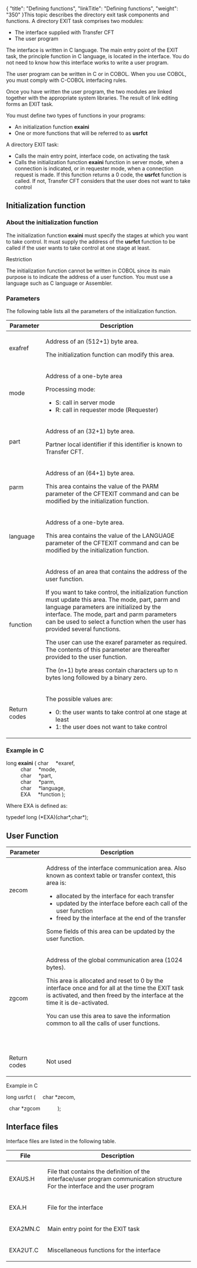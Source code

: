 {
    "title": "Defining  functions",
    "linkTitle": "Defining functions",
    "weight": "350"
}<span id="About_the_Functions"></span>This topic describes the directory exit task components and functions.
A directory EXIT task comprises two modules:

-   The interface supplied
    with <span class="mc-variable axway_variables.Component_Short_Name variable">Transfer CFT</span>
-   The user program

The interface is written in C language. The main entry point of the
EXIT task, the principle function in C language, is located in the interface.
You do not need to know how this interface works to write a user program.

The user program can be written in C or in COBOL. When you use COBOL,
you must comply with C-COBOL interfacing rules.

Once you have written the user program, the two modules are linked together
with the appropriate system libraries. The result of link editing forms
an EXIT task.

You must define two types of functions in your programs:

-   An initialization
    function **exaini**
-   One or more functions
    that will be referred to as **usrfct**

A directory EXIT task:

-   Calls the main
    entry point, interface code, on activating the task
-   Calls the initialization
    function **exaini** function in server mode, when a connection is indicated,
    or in requester mode, when a connection request is made. If this function
    returns a 0 code, the <span style="font-weight: bold;">usrfct</span> function
    is called. If not, <span class="mc-variable axway_variables.Component_Short_Name variable">Transfer CFT</span> considers that the user does not want
    to take control

<span id="Initialization_Function"></span>

## Initialization function

### About the initialization function

The initialization function **exaini** must specify the stages at
which you want to take control. It must supply the address of the **usrfct**
function to be called if the user wants to take control at one stage at
least.

Restriction

The initialization function cannot be written in COBOL since its main
purpose is to indicate the address of a user function. You must use a
language such as C language or Assembler.

### Parameters

The following table lists all the parameters of the
initialization function.

<table>
   <thead>
      <tr>
<th class="HeadE-Column1-Header1">Parameter         </th>
<th class="HeadD-Column1-Header1">Description         </th>
      </tr>
   </thead>
   <tbody>
      <tr>
         <td><p>exafref</p>         </td>
         <td><p>Address
of an (512+1) byte area.</p>
<p>The
initialization function can modify this area.</p>         </td>
      </tr>
      <tr>
         <td><p>mode</p>         </td>
         <td><p>Address
of a one-byte area</p>
<p>Processing mode:</p>
<ul>
<li>S: call
in server mode</li>
<li>R: call
in requester mode (Requester)</li>
</ul>         </td>
      </tr>
      <tr>
         <td><p>part</p>         </td>
         <td><p>Address
of an (32+1) byte area.</p>
<p>Partner local identifier if this identifier is known to
<span class="mc-variable axway_variables.Component_Short_Name variable">Transfer CFT</span>.</p>         </td>
      </tr>
      <tr>
         <td><p>parm</p>         </td>
         <td><p>Address
of an (64+1) byte area.</p>
<p>This
area contains the value of the PARM parameter of the CFTEXIT command and
can be modified by the initialization function.</p>         </td>
      </tr>
      <tr>
         <td><p>language</p>         </td>
         <td><p>Address
of a one-byte area.</p>
<p>This area contains the value of the LANGUAGE
parameter of the CFTEXIT command and can be modified by the initialization
function.</p>         </td>
      </tr>
      <tr>
         <td><p>function</p>         </td>
         <td><p>Address
of an area that contains the address of the user function.</p>
<p>If you want to take
control, the initialization function must update this area. The mode,
part, parm and language parameters are initialized by the interface. The
mode, part and parm parameters can be used to select a function when the
user has provided several functions.</p>
<p>The user can use the exaref parameter as required. The
contents of this parameter are thereafter provided to the user function.</p>
<p>The (n+1) byte areas contain characters up to n bytes long
followed by a binary zero.</p>         </td>
      </tr>
      <tr>
         <td><p>Return
codes</p>         </td>
         <td><p>The possible values are:</p>
<ul>
<li>0: the
user wants to take control at one stage at least</li>
<li>1: the
user does not want to take control</li>
</ul>         </td>
      </tr>
   </tbody>
</table>

### Example in C

long **exaini** ( char     \*exaref,  
          char    
\*mode,  
          char    
\*part,  
          char    
\*parm,  
          char    
\*language,  
          EXA    
\*function );

Where EXA is defined as:

typedef long (\*EXA)(char\*,char\*);

<span id="User_Function"></span>

## User Function

<table>
   <thead>
      <tr>
<th class="HeadE-Column1-Header1">Parameter         </th>
<th class="HeadD-Column1-Header1">Description         </th>
      </tr>
   </thead>
   <tbody>
      <tr>
         <td><p>zecom</p>
<p> </p>
<p> </p>         </td>
         <td><p>Address
of the interface communication area. Also
known as context table or transfer context, this area is:</p>
<ul>
<li>allocated by the interface for each transfer</li>
<li>updated by the interface before each call
of the user function</li>
<li>freed by the interface at the end of the
transfer</li>
</ul>
<p>Some fields of this area can be updated by the user function.</p>         </td>
      </tr>
      <tr>
         <td><p>zgcom</p>         </td>
         <td><p>Address
of the global communication area (1024 bytes).</p>
<p>This area is allocated and reset to 0
by the interface once and for all at the time the EXIT task is activated,
and then freed by the interface at the time it is de-activated.</p>
<p>You can use this area to save the information common to
all the calls of user functions.</p>
<p> </p>         </td>
      </tr>
      <tr>
         <td><p>Return
codes</p>         </td>
         <td><p>Not used</p>         </td>
      </tr>
   </tbody>
</table>

Example in C

long usrfct (     char
\*zecom,

  char
\*zgcom            );

<span id="Interface_Files"></span>

## Interface files

Interface files are listed in the following table.

<table>
   <thead>
      <tr>
<th class="HeadE-Column1-Header1">File         </th>
<th class="HeadD-Column1-Header1">Description         </th>
      </tr>
   </thead>
   <tbody>
      <tr>
         <td><p>EXAUS.H</p>         </td>
         <td><p>File that contains the definition of the interface/user
program communication structure<br />
For the interface and the user program </p>         </td>
      </tr>
      <tr>
         <td><p>EXA.H </p>         </td>
         <td><p>File for the interface </p>         </td>
      </tr>
      <tr>
         <td><p>EXA2MN.C </p>         </td>
         <td><p>Main entry point for the EXIT task </p>         </td>
      </tr>
      <tr>
         <td><p>EXA2UT.C</p>         </td>
         <td><p>Miscellaneous functions for the interface </p>         </td>
      </tr>
   </tbody>
</table>
